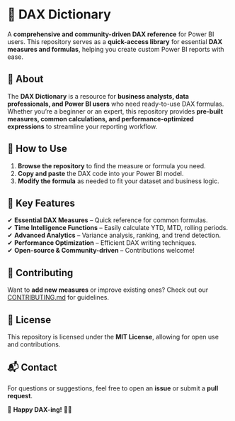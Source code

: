 # 📝 DAX Dictionary  

A **comprehensive and community-driven DAX reference** for Power BI users. This repository serves as a **quick-access library** for essential **DAX measures and formulas**, helping you create custom Power BI reports with ease.  

## 📌 About  

The **DAX Dictionary** is a resource for **business analysts, data professionals, and Power BI users** who need ready-to-use DAX formulas. Whether you’re a beginner or an expert, this repository provides **pre-built measures, common calculations, and performance-optimized expressions** to streamline your reporting workflow.  

## 📖 How to Use  

1. **Browse the repository** to find the measure or formula you need.  
2. **Copy and paste** the DAX code into your Power BI model.  
3. **Modify the formula** as needed to fit your dataset and business logic.  

## 📌 Key Features  

✔ **Essential DAX Measures** – Quick reference for common formulas.  
✔ **Time Intelligence Functions** – Easily calculate YTD, MTD, rolling periods.  
✔ **Advanced Analytics** – Variance analysis, ranking, and trend detection.  
✔ **Performance Optimization** – Efficient DAX writing techniques.  
✔ **Open-source & Community-driven** – Contributions welcome!  

## 🚀 Contributing  

Want to **add new measures** or improve existing ones? Check out our [CONTRIBUTING.md](CONTRIBUTING.md) for guidelines.  

## 📜 License  

This repository is licensed under the **MIT License**, allowing for open use and contributions.  

## 📬 Contact  

For questions or suggestions, feel free to open an **issue** or submit a **pull request**.  

🔹 **Happy DAX-ing!** 🎯🚀  
